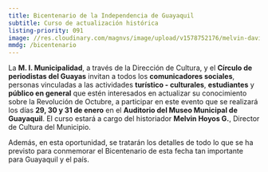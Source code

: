 ```yaml
---
title: Bicentenario de la Independencia de Guayaquil
subtitle: Curso de actualización histórica
listing-priority: 091
image: //res.cloudinary.com/magnvs/image/upload/v1578752176/melvin-david-mc_aheyc5.jpg
mmdg: /bicentenario
---
```

La **M. I. Municipalidad**, a través de la Dirección de Cultura, y el **Círculo de periodistas del Guayas** invitan a todos los **comunicadores sociales**, personas vinculadas a las actividades **turístico - culturales**, **estudiantes** y **público en general** que estén interesados en actualizar su conocimiento sobre la Revolución de Octubre, a participar en este evento que se realizará los días **29, 30 y 31 de enero** en el **Auditorio del Museo Municipal de Guayaquil**. El curso estará a cargo del historiador **Melvin Hoyos G.**, Director de Cultura del Municipio.  

Además, en esta oportunidad, se tratarán los detalles de todo lo que se ha previsto para conmemorar el Bicentenario de esta fecha tan importante para Guayaquil y el país.
